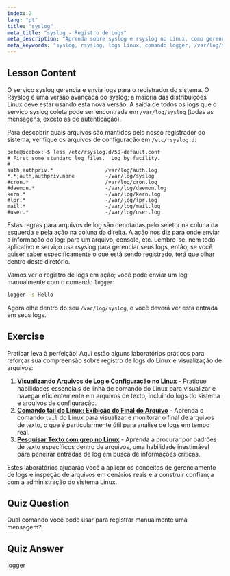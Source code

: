 ```yaml
---
index: 2
lang: "pt"
title: "syslog"
meta_title: "syslog - Registro de Logs"
meta_description: "Aprenda sobre syslog e rsyslog no Linux, como gerenciar logs do sistema e usar o comando logger. Comece com este tutorial amigável para iniciantes!"
meta_keywords: "syslog, rsyslog, logs Linux, comando logger, /var/log/syslog, tutorial Linux, Linux para iniciantes, registro de sistema"
---
```


## Lesson Content

O serviço syslog gerencia e envia logs para o registrador do sistema. O Rsyslog é uma versão avançada do syslog; a maioria das distribuições Linux deve estar usando esta nova versão. A saída de todos os logs que o serviço syslog coleta pode ser encontrada em `/var/log/syslog` (todas as mensagens, exceto as de autenticação).

Para descobrir quais arquivos são mantidos pelo nosso registrador do sistema, verifique os arquivos de configuração em `/etc/rsyslog.d`:

```plaintext
pete@icebox:~$ less /etc/rsyslog.d/50-default.conf
# First some standard log files.  Log by facility.
#
auth,authpriv.*                 /var/log/auth.log
*.*;auth,authpriv.none          -/var/log/syslog
#cron.*                         /var/log/cron.log
#daemon.*                       -/var/log/daemon.log
kern.*                          -/var/log/kern.log
#lpr.*                          -/var/log/lpr.log
mail.*                          -/var/log/mail.log
#user.*                         -/var/log/user.log
```

Estas regras para arquivos de log são denotadas pelo seletor na coluna da esquerda e pela ação na coluna da direita. A ação nos diz para onde enviar a informação do log: para um arquivo, console, etc. Lembre-se, nem todo aplicativo e serviço usa rsyslog para gerenciar seus logs, então, se você quiser saber especificamente o que está sendo registrado, terá que olhar dentro deste diretório.

Vamos ver o registro de logs em ação; você pode enviar um log manualmente com o comando `logger`:

```bash
logger -s Hello
```

Agora olhe dentro do seu `/var/log/syslog`, e você deverá ver esta entrada em seus logs.

## Exercise

Praticar leva à perfeição! Aqui estão alguns laboratórios práticos para reforçar sua compreensão sobre registro de logs do Linux e visualização de arquivos:

1. **[Visualizando Arquivos de Log e Configuração no Linux](https://labex.io/pt/labs/linux-viewing-log-and-configuration-files-in-linux-387914)** - Pratique habilidades essenciais de linha de comando do Linux para visualizar e navegar eficientemente em arquivos de texto, incluindo logs do sistema e arquivos de configuração.
2. **[Comando tail do Linux: Exibição do Final do Arquivo](https://labex.io/pt/labs/linux-linux-tail-command-file-end-display-214303)** - Aprenda o comando `tail` do Linux para visualizar e monitorar o final de arquivos de texto, o que é particularmente útil para análise de logs em tempo real.
3. **[Pesquisar Texto com grep no Linux](https://labex.io/pt/labs/comptia-search-text-with-grep-in-linux-590841)** - Aprenda a procurar por padrões de texto específicos dentro de arquivos, uma habilidade inestimável para peneirar entradas de log em busca de informações críticas.

Estes laboratórios ajudarão você a aplicar os conceitos de gerenciamento de logs e inspeção de arquivos em cenários reais e a construir confiança com a administração do sistema Linux.

## Quiz Question

Qual comando você pode usar para registrar manualmente uma mensagem?

## Quiz Answer

logger
